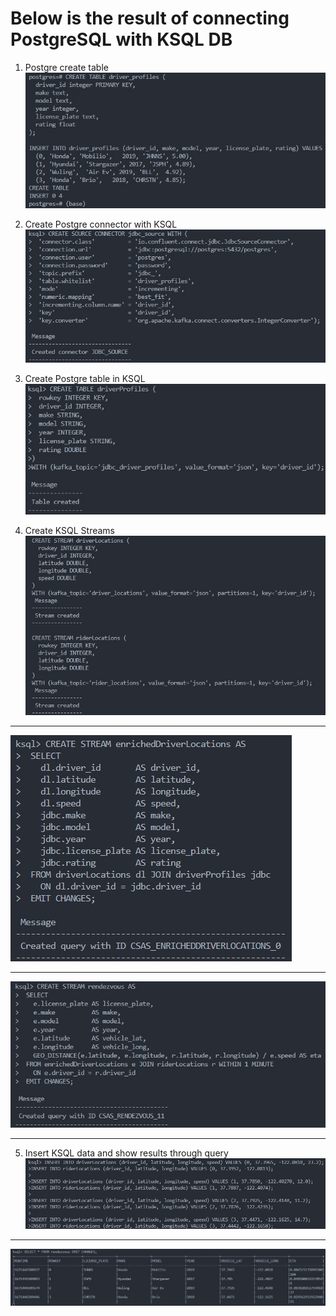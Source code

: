 # Below is the result of connecting PostgreSQL with KSQL DB

1. Postgre create table
![postgre_create_table](./pictures/postgre_create_table.jpg)

2. Create Postgre connector with KSQL
![connector](./pictures/postgre_connector.jpg)

3. Create Postgre table in KSQL
![postgre_ksql_table](./pictures/ksql_create_postgre_table.jpg)

4. Create KSQL Streams
![ksql_stream](./pictures/create_stream.jpg)
***
![ksql_stream2](./pictures/create_stream2.jpg)
***
![ksql_stream3](./pictures/create_stream3.jpg)
***

5. Insert KSQL data and show results through query
![insert](./pictures/ksql_insert.jpg)
***
![show](./pictures/ksql_query.jpg)